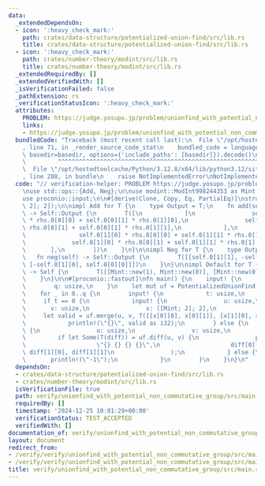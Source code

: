 ```yaml
---
data:
  _extendedDependsOn:
  - icon: ':heavy_check_mark:'
    path: crates/data-structure/potentialized-union-find/src/lib.rs
    title: crates/data-structure/potentialized-union-find/src/lib.rs
  - icon: ':heavy_check_mark:'
    path: crates/number-theory/modint/src/lib.rs
    title: crates/number-theory/modint/src/lib.rs
  _extendedRequiredBy: []
  _extendedVerifiedWith: []
  _isVerificationFailed: false
  _pathExtension: rs
  _verificationStatusIcon: ':heavy_check_mark:'
  attributes:
    PROBLEM: https://judge.yosupo.jp/problem/unionfind_with_potential_non_commutative_group
    links:
    - https://judge.yosupo.jp/problem/unionfind_with_potential_non_commutative_group
  bundledCode: "Traceback (most recent call last):\n  File \"/opt/hostedtoolcache/Python/3.12.8/x64/lib/python3.12/site-packages/onlinejudge_verify/documentation/build.py\"\
    , line 71, in _render_source_code_stat\n    bundled_code = language.bundle(stat.path,\
    \ basedir=basedir, options={'include_paths': [basedir]}).decode()\n          \
    \         ^^^^^^^^^^^^^^^^^^^^^^^^^^^^^^^^^^^^^^^^^^^^^^^^^^^^^^^^^^^^^^^^^^^^^^^^^^^^^^^^^\n\
    \  File \"/opt/hostedtoolcache/Python/3.12.8/x64/lib/python3.12/site-packages/onlinejudge_verify/languages/rust.py\"\
    , line 288, in bundle\n    raise NotImplementedError\nNotImplementedError\n"
  code: "// verification-helper: PROBLEM https://judge.yosupo.jp/problem/unionfind_with_potential_non_commutative_group\n\
    \nuse std::ops::{Add, Neg};\n\nuse modint::ModInt998244353 as Mint;\nuse potentialized_union_find::PotentializedUnionFind;\n\
    use proconio::input;\n\n#[derive(Clone, Copy, Eq, PartialEq)]\nstruct T([[Mint;\
    \ 2]; 2]);\n\nimpl Add for T {\n    type Output = T;\n    fn add(self, rhs: Self)\
    \ -> Self::Output {\n        T([\n            [\n                self.0[0][0]\
    \ * rhs.0[0][0] + self.0[0][1] * rhs.0[1][0],\n                self.0[0][0] *\
    \ rhs.0[0][1] + self.0[0][1] * rhs.0[1][1],\n            ],\n            [\n \
    \               self.0[1][0] * rhs.0[0][0] + self.0[1][1] * rhs.0[1][0],\n   \
    \             self.0[1][0] * rhs.0[0][1] + self.0[1][1] * rhs.0[1][1],\n     \
    \       ],\n        ])\n    }\n}\n\nimpl Neg for T {\n    type Output = T;\n \
    \   fn neg(self) -> Self::Output {\n        T([[self.0[1][1], -self.0[0][1]],\
    \ [-self.0[1][0], self.0[0][0]]])\n    }\n}\n\nimpl Default for T {\n    fn default()\
    \ -> Self {\n        T([[Mint::new(1), Mint::new(0)], [Mint::new(0), Mint::new(1)]])\n\
    \    }\n}\n\n#[proconio::fastout]\nfn main() {\n    input! {\n        n: usize,\n\
    \        q: usize,\n    }\n    let mut uf = PotentializedUnionFind::<T>::new(n);\n\
    \    for _ in 0..q {\n        input! {\n            t: usize,\n        }\n   \
    \     if t == 0 {\n            input! {\n                u: usize,\n         \
    \       v: usize,\n                x: [[Mint; 2]; 2],\n            }\n       \
    \     let valid = uf.merge(u, v, T([[x[0][0], x[0][1]], [x[1][0], x[1][1]]]));\n\
    \            println!(\"{}\", valid as i32);\n        } else {\n            input!\
    \ {\n                u: usize,\n                v: usize,\n            }\n   \
    \         if let Some(T(diff)) = uf.diff(u, v) {\n                println!(\n\
    \                    \"{} {} {} {}\",\n                    diff[0][0], diff[0][1],\
    \ diff[1][0], diff[1][1]\n                );\n            } else {\n         \
    \       println!(\"-1\");\n            }\n        }\n    }\n}\n"
  dependsOn:
  - crates/data-structure/potentialized-union-find/src/lib.rs
  - crates/number-theory/modint/src/lib.rs
  isVerificationFile: true
  path: verify/unionfind_with_potential_non_commutative_group/src/main.rs
  requiredBy: []
  timestamp: '2024-12-25 10:01:29+00:00'
  verificationStatus: TEST_ACCEPTED
  verifiedWith: []
documentation_of: verify/unionfind_with_potential_non_commutative_group/src/main.rs
layout: document
redirect_from:
- /verify/verify/unionfind_with_potential_non_commutative_group/src/main.rs
- /verify/verify/unionfind_with_potential_non_commutative_group/src/main.rs.html
title: verify/unionfind_with_potential_non_commutative_group/src/main.rs
---
```

